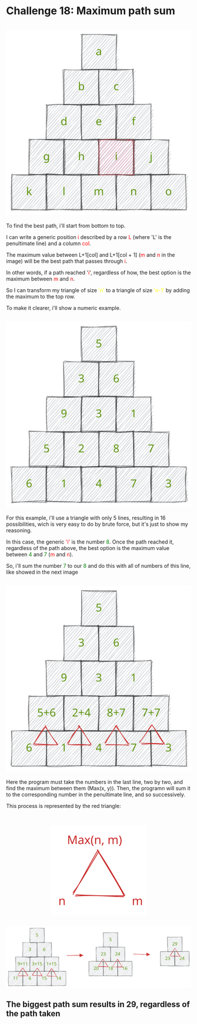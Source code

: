 <style>
  img[alt$=">"] {
    float: right;
  }

  img[alt$="<"] {
    float: left;
    margin-right: 20px;
    margin-bottom: 20px;
  }

  img[alt$="><"] {
    display: block;
    max-width: 100%;
    height: auto;
    margin: auto;
    float: none!important;
  }
  /* This way of work with images in MD, i have found at
  https://stackoverflow.com/questions/255170/markdown-and-image-alignment */

  .red {
    color: red;
  }
  .yellow {
    color: yellow;
  }
  .green {
    color: green;
  }
  .all-content {
    display: flex;
    flex-direction: column;
  }
</style>

# Challenge 18: Maximum path sum

<div class="all-content">

  <div>

  ![generic triangle <](../images/generic-triangle.svg)

  To find the best path, i'll start from bottom to top.

  I can write a generic position <span class="red">i</span> described by a row <span class="red">L</span> (where 'L' is the penultimate line) and a column <span class="red">col</span>.

  The maximum value between L+1[col] and L+1[col + 1] (<span class="red">m</span> and <span class="red">n</span> in the image) will be the best path that passes through <span class="red">i</span>.

  In other words, if a path reached '<span class="red">i</span>', regardless of how, the best option is the maximum between <span class="red">m</span> and <span class="red">n</span>.

  So I can transform my triangle of size <span class="yellow">'n'</span> to a triangle of size <span class="yellow">'n-1'</span> by adding the maximum to the top row.

  To make it clearer, i'll 
  show a numeric example.

  </div>

  <div>

  ![numeric-triangle-1 <](../images/numeric-triangle-1.svg)

  For this example, i'll use a triangle with only 5 lines, resulting in 16 possibilities, wich is very easy to do by brute force, but it's just to show my reasoning.

  In this case, the generic <span class="red">'i'</span> is the number <span class="green">8</span>. Once the path reached it, regardless of the path above, the best option is the maximum value between <span class="green">4</span> and <span class="green">7</span> (<span class="red">m</span> and <span class="red">n</span>).

  So, i'll sum the number <span class="green">7</span> to our <span class="green">8</span> and do this with all of numbers of this line, like showed in the next image

  </div>

  <div>

  ![numeric-triangle-2 <](../images/numeric-triangle-2.svg)

  Here the program must take the numbers in the last line, two by two, and find the maximum between them (Max(x, y)). Then, the programn will sum it to the corresponding number in the penultimate line, and so successively.

  This process is represented by the red triangle:


  <br>

  ![triangle-subtitle ><](../images/triangle-subtitle.svg)

  </div>

  <div>

  ![numeric-triangle-3-5](../images/numeric-triangle-3-5.svg)

  ## The biggest path sum results in 29, regardless of the path taken  
  
  </div>

</div>




